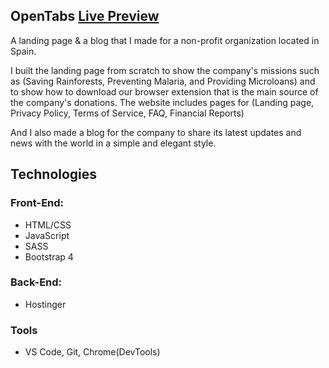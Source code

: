 ## OpenTabs [Live Preview](https://relaxant-forearms.000webhostapp.com)
A landing page &amp; a blog that I made for a non-profit organization located in Spain.

I built the landing page from scratch to show the company's missions such as (Saving Rainforests, Preventing Malaria, and Providing Microloans) and to show how to download our browser extension that is the main source of the company's donations. The website includes pages for (Landing page, Privacy Policy, Terms of Service, FAQ, Financial Reports)

And I also made a blog for the company to share its latest updates and news with the world in a simple and elegant style.

## Technologies
### Front-End:
* HTML/CSS
* JavaScript
* SASS
* Bootstrap 4
### Back-End:
* Hostinger
### Tools
* VS Code, Git, Chrome(DevTools)



